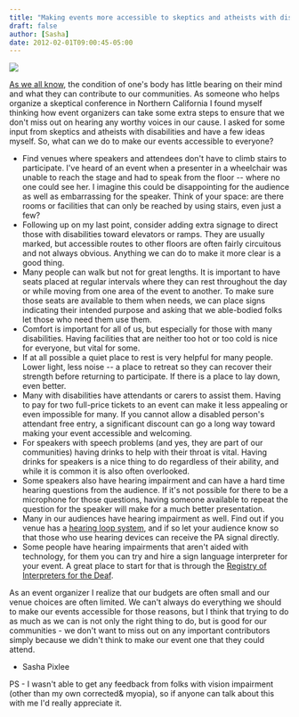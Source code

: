 ```yaml
---
title: "Making events more accessible to skeptics and atheists with disabilities"
draft: false
author: [Sasha]
date: 2012-02-01T09:00:45-05:00
---
```


![](http://www.morethanmen.org/wp-content/uploads/2012/01/disability-signs1.jpg)

[As we all know](http://en.wikipedia.org/wiki/Stephen_Hawking), the condition of one's body has little bearing on their mind and what they can contribute to our communities. As someone who helps organize a skeptical conference in Northern California I found myself thinking how event organizers can take some extra steps to ensure that we don't miss out on hearing any worthy voices in our cause. I asked for some input from skeptics and atheists with disabilities and have a few ideas myself. So, what can we do to make our events accessible to everyone?
- Find venues where speakers and attendees don't have to climb stairs to participate. I've heard of an event when a presenter in a wheelchair was unable to reach the stage and had to speak from the floor -- where no one could see her. I imagine this could be disappointing for the audience as well as embarrassing for the speaker. Think of your space: are there rooms or facilities that can only be reached by using stairs, even just a few?
- Following up on my last point, consider adding extra signage to direct those with disabilities toward elevators or ramps. They are usually marked, but accessible routes to other floors are often fairly circuitous and not always obvious. Anything we can do to make it more clear is a good thing.
- Many people can walk but not for great lengths. It is important to have seats placed at regular intervals where they can rest throughout the day or while moving from one area of the event to another. To make sure those seats are available to them when needs, we can place signs indicating their intended purpose and asking that we able-bodied folks let those who need them use them.
- Comfort is important for all of us, but especially for those with many disabilities. Having facilities that are neither too hot or too cold is nice for everyone, but vital for some.
- If at all possible a quiet place to rest is very helpful for many people. Lower light, less noise -- a place to retreat so they can recover their strength before returning to participate. If there is a place to lay down, even better.
- Many with disabilities have attendants or carers to assist them. Having to pay for two full-price tickets to an event can make it less appealing or even impossible for many. If you cannot allow a disabled person's attendant free entry, a significant discount can go a long way toward making your event accessible and welcoming.
- For speakers with speech problems (and yes, they are part of our communities) having drinks to help with their throat is vital. Having drinks for speakers is a nice thing to do regardless of their ability, and while it is common it is also often overlooked.
- Some speakers also have hearing impairment and can have a hard time hearing questions from the audience. If it's not possible for there to be a microphone for those questions, having someone available to repeat the question for the speaker will make for a much better presentation.
- Many in our audiences have hearing impairment as well. Find out if you venue has a [hearing loop system](http://www.hearingloop.org/), and if so let your audience know so that those who use hearing devices can receive the PA signal directly.
- Some people have hearing impairments that aren't aided with technology, for them you can try and hire a sign language interpreter for your event. A great place to start for that is through the [Registry of Interpreters for the Deaf](http://www.rid.org/interpreting/hiring/index.cfm).

As an event organizer I realize that our budgets are often small and our venue choices are often limited. We can't always do everything we should to make our events accessible for those reasons, but I think that trying to do as much as we can is not only the right thing to do, but is good for our communities - we don't want to miss out on any important contributors simply because we didn't think to make our event one that they could attend.

- Sasha Pixlee

PS - I wasn't able to get any feedback from folks with vision impairment (other than my own corrected&  myopia), so if anyone can talk about this with me I'd really appreciate it.